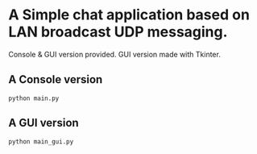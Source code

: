 # A Simple chat application based on LAN broadcast UDP messaging.

Console & GUI version provided. GUI version made with Tkinter.

## A Console version
``` python main.py ```


## A GUI version
``` python main_gui.py ```
